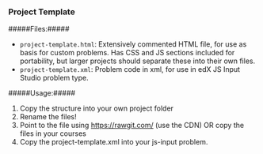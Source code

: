 ### Project Template ###
#####Files:#####
- `project-template.html`: Extensively commented HTML file, for use as basis for custom problems. Has CSS and JS sections included for portability, but larger projects should separate these into their own files.
- `project-template.xml`: Problem code in xml, for use in edX JS Input Studio problem type.

#####Usage:#####
1. Copy the structure into your own project folder
1. Rename the files!
1. Point to the file using https://rawgit.com/ (use the CDN) OR copy the files in your courses
1. Copy the project-template.xml into your js-input problem.


